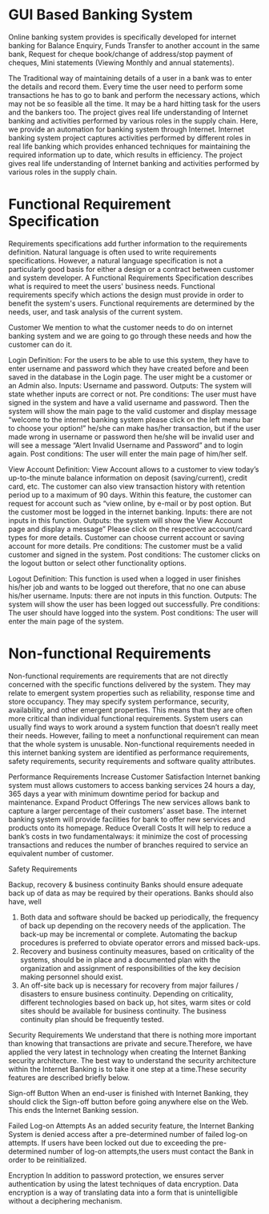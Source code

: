 # GUI Based Banking System
Online banking system provides is specifically developed for internet banking for Balance  Enquiry, Funds Transfer to another account in the same bank, Request for cheque  book/change of address/stop payment of cheques, Mini statements (Viewing Monthly and  annual statements).

The Traditional way of maintaining details of a user in a bank was to enter the details and record  them. Every time the user need to perform some transactions he has to go to bank and perform  the necessary actions, which may not be so feasible all the time. It may be a hard hitting task for  the users and the bankers too. The project gives real life understanding of Internet banking and  activities performed by various roles in the supply chain. Here, we provide an automation for  banking system through Internet. Internet banking system project captures activities performed by different roles in real life banking which provides enhanced techniques  for maintaining the required information up to date, which results in efficiency. The project  gives real life understanding of Internet banking and activities performed by various roles in the  supply chain.

# Functional Requirement Specification
Requirements specifications add further information to the requirements definition. Natural language is often used to write requirements specifications. However, a natural language specification is not a particularly good basis for either a design or a contract between customer and system developer.
A Functional Requirements Specification describes what is required to meet the users' business needs. Functional requirements specify which actions the design must provide in order to benefit the system's users. Functional requirements are determined by the needs, user, and task analysis of the current system.

 Customer
We mention to what the customer needs to do on internet banking system and we are going to go through these needs and how the customer can do it.

 Login
Definition: For the users to be able to use this system, they have to enter username and password which they have created before and been saved in the database in the 
Login page. The user might be a customer or an Admin also.
Inputs: Username and password.
Outputs: The system will state whether inputs are correct or not.
Pre conditions: The user must have signed in the system and have a valid username and password. Then the system will show the main page to the valid customer and display message “welcome to the internet banking
system please click on the left menu bar to choose your option!” he/she can make has/her transaction, but if the user made wrong in username or password then he/she will be invalid user and will see a message “Alert Invalid Username and Password” and to login again.
Post conditions: The user will enter the main page of him/her self.

 View Account
Definition: View Account allows to a customer to view today’s up-to-the minute balance information on deposit (saving/current), credit card, etc. The customer can also view transaction history with retention period up to a maximum of 90 days. Within this feature, the customer can request for account such as “view online, by e-mail or by post option. But the customer most be logged in the internet banking.
Inputs: there are not inputs in this function.
Outputs: the system will show the View Account page and display a message” Please click on the respective account/card types for more details. Customer can choose current account or saving account for more details.
Pre conditions: The customer must be a valid customer and signed in the system.
Post conditions: The customer clicks on the logout button or select other functionality options. 

 Logout
Definition: This function is used when a logged in user finishes his/her job and wants to be logged out therefore, that no one can abuse his/her username.
Inputs: there are not inputs in this function.
Outputs: The system will show the user has been logged out successfully.
Pre conditions: The user should have logged into the system.
Post conditions: The user will enter the main page of the system.

# Non-functional Requirements
Non-functional requirements are requirements that are not directly concerned with the specific functions delivered by the system. They may relate to emergent system properties such as reliability, response time and store occupancy. They may specify system performance, security, availability, and other emergent properties. This means that they are often more critical than individual functional requirements. System users can usually find ways to work around a system function that doesn’t really meet their needs. However, failing to meet a nonfunctional requirement can mean that the whole system is unusable. Non-functional requirements needed in this internet banking system are identified as performance
requirements, safety requirements, security requirements and software quality attributes.

 Performance Requirements
 Increase Customer Satisfaction
Internet banking system must allows customers to access banking services 24 hours a day, 365 days a year with minimum downtime period for backup and maintenance.
 Expand Product Offerings
The new services allows bank to capture a larger percentage of their customers’ asset base. The internet banking system will provide facilities for bank to offer new services and products onto its homepage.
 Reduce Overall Costs
It will help to reduce a bank’s costs in two fundamentalways: it minimize the cost of processing transactions and reduces the number of branches required to service an
equivalent number of customer.


 Safety Requirements
 
 Backup, recovery & business continuity Banks should ensure adequate back up of data as may be required by their operations. Banks should also have, well
 1. Both data and software should be backed up periodically, the frequency of back up depending on the recovery needs of the application. The back-up may be incremental or complete. Automating the backup procedures is preferred to obviate operator errors and missed back-ups.
2. Recovery and business continuity measures, based on criticality of the systems, should be in place and a documented plan with the organization and assignment of responsibilities of the key decision making personnel should exist.
3. An off-site back up is necessary for recovery from major failures / disasters to ensure business continuity. Depending on criticality, different technologies based on back up, hot sites, warm sites or cold sites should be available for business continuity. The business continuity plan should be frequently tested.

 Security Requirements
We understand that there is nothing more important than knowing that transactions are private and secure.Therefore, we have applied the very latest in technology when creating the Internet Banking security architecture. The best way to understand the security architecture within the Internet Banking is to take it one step at a time.These security features are described briefly below.

 Sign-off Button
When an end-user is finished with Internet Banking, they should click the Sign-off button before going anywhere else on the Web. This ends the Internet Banking session.

 Failed Log-on Attempts
As an added security feature, the Internet Banking System is denied access after a pre-determined number of failed log-on attempts. If users have been locked out due to exceeding the pre-determined number of log-on attempts,the users must contact the Bank in order to be reinitialized.

Encryption
In addition to password protection, we ensures server authentication by using the latest techniques of data encryption. Data encryption is a way of translating data into a form that is unintelligible without a deciphering mechanism. 

